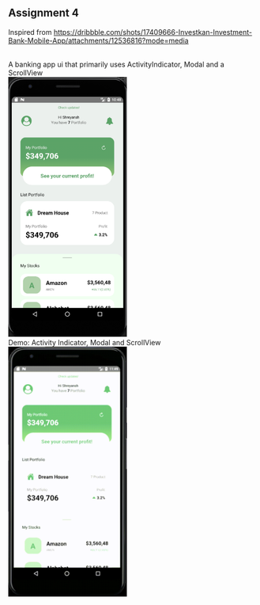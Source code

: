 ## Assignment 4

Inspired from https://dribbble.com/shots/17409666-Investkan-Investment-Bank-Mobile-App/attachments/12536816?mode=media

<br/>
A banking app ui that primarily uses ActivityIndicator, Modal and a ScrollView
<br/>

<img src="./Docs/s1.png" alt="s1" width="240"/>

<br/>
Demo: Activity Indicator, Modal and ScrollView
<br/>

<img src="./Docs/demo.gif" alt="s1" width="240"/>
